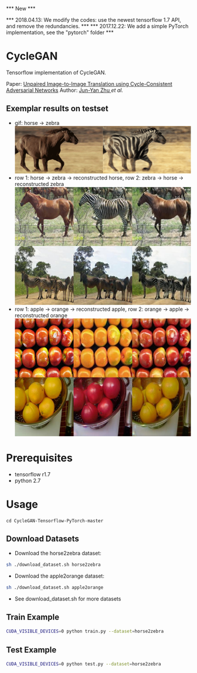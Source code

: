 *** New ***

*** 2018.04.13: We modify the codes: use the newest tensorflow 1.7 API, and remove the redundancies. ***
*** 2017.12.22: We add a simple PyTorch implementation, see the "pytorch" folder ***

# CycleGAN
Tensorflow implementation of CycleGAN.

Paper: [Unpaired Image-to-Image Translation using Cycle-Consistent Adversarial Networks](https://arxiv.org/pdf/1703.10593.pdf)
Author: [Jun-Yan Zhu ](https://people.eecs.berkeley.edu/~junyanz/) *et al.*

## Exemplar results on testset
- gif: horse -> zebra
![](./pics/horse2zebra.gif)
- row 1: horse -> zebra -> reconstructed horse, row 2: zebra -> horse -> reconstructed zebra
![](./pics/example_horse2zebra_1.jpg)
- row 1: apple -> orange -> reconstructed apple, row 2: orange -> apple -> reconstructed orange
![](./pics/example_apple2orange_1.jpg)

# Prerequisites
- tensorflow r1.7
- python 2.7

# Usage
```
cd CycleGAN-Tensorflow-PyTorch-master
```

## Download Datasets
- Download the horse2zebra dataset:
```bash
sh ./download_dataset.sh horse2zebra
```
- Download the apple2orange dataset:
```bash
sh ./download_dataset.sh apple2orange
```
- See download_dataset.sh for more datasets

## Train Example
```bash
CUDA_VISIBLE_DEVICES=0 python train.py --dataset=horse2zebra
```

## Test Example
```bash
CUDA_VISIBLE_DEVICES=0 python test.py --dataset=horse2zebra
```
